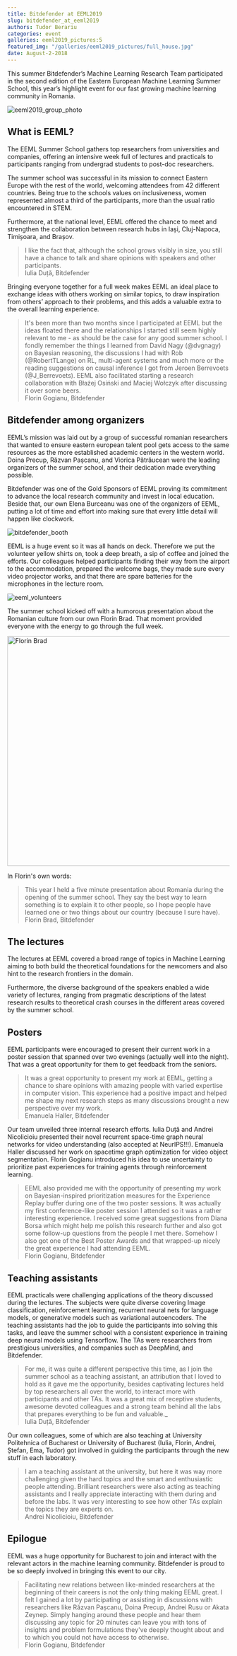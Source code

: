 ```yaml
---
title: Bitdefender at EEML2019
slug: bitdefender_at_eeml2019
authors: Tudor Berariu
categories: event
galleries: eeml2019_pictures:5
featured_img: "/galleries/eeml2019_pictures/full_house.jpg"
date: August-2-2018
---
```


This summer Bitdefender’s Machine Learning Research Team participated in the
second edition of the Eastern European Machine Learning Summer School, this
year’s highlight event for our fast growing machine learning community in
Romania.


![eeml2019_group_photo](/galleries/eeml2019_pictures/group.jpg "EEML2019 group photo.")


## What is EEML?

The EEML Summer School gathers top researchers from universities and
companies, offering an intensive week full of lectures and practicals to
participants ranging from undergrad students to post-doc researchers.

The summer school was successful in its mission to connect Eastern Europe
with the rest of the world, welcoming attendees from 42 different countries.
Being true to the schools values on inclusiveness, women represented almost a
third of the participants, more than the usual ratio encountered in STEM.

Furthermore, at the national level, EEML offered the chance to meet and
strengthen the collaboration between research hubs in Iași, Cluj-Napoca,
Timișoara, and Brașov.


<blockquote>
I like the fact that, although the school grows visibly in size, you still
have a chance to talk and share opinions with speakers and other
participants.
<footer>
Iulia Duță, Bitdefender
</footer>
</blockquote>


Bringing everyone together for a full week makes EEML an ideal place to
exchange ideas with others working on similar topics, to draw inspiration
from others’ approach to their problems, and this adds a valuable extra to
the overall learning experience.


<blockquote>
It's been more than two months since I participated at EEML but the ideas
floated there and the relationships I started still seem highly relevant to
me - as should be the case for any good summer school. I fondly remember the
things I learned from David Nagy (@dvgnagy) on Bayesian reasoning, the
discussions I had with Rob (@RobertTLange) on RL, multi-agent systems and
much more or the reading suggestions on causal inference I got from Jeroen
Berrevoets (@J_Berrevoets). EEML also facilitated starting a research
collaboration with Błażej Osiński and Maciej Wołczyk after discussing it over
some beers.
<footer>
Florin Gogianu, Bitdefender
</footer>
</blockquote>


## Bitdefender among organizers


EEML’s mission was laid out by a group of successful romanian researchers
that wanted to ensure eastern european talent pool gets access to the same
resources as the more established academic centers in the western world.
Doina Precup, Răzvan Pașcanu, and Viorica Pătrăucean were the leading
organizers of the summer school, and their dedication made everything
possible.

Bitdefender was one of the Gold Sponsors of EEML proving its commitment to
advance the local research community and invest in local education. Beside
that, our own Elena Burceanu was one of the organizers of EEML, putting a lot
of time and effort into making sure that every little detail will happen like
clockwork.

![bitdefender_booth](/galleries/eeml2019_pictures/bitdefender_booth.jpg "Elena and Ștefan at the Bitdefender booth.")

EEML is a huge event so it was all hands on deck. Therefore we put the
volunteer yellow shirts on, took a deep breath, a sip of coffee and joined
the efforts. Our colleagues helped participants finding their way from the
airport to the accommodation, prepared the welcome bags, they made sure every
video projector works, and that there are spare batteries for the microphones
in the lecture room.

![eeml_volunteers](/galleries/eeml2019_pictures/volunteers.jpg "EEML volunteers welcoming the participants.")

The summer school kicked off with a humorous presentation about the Romanian
culture from our own Florin Brad. That moment provided everyone with the
energy to go through the full week.

<!-- ![florin_brad](/galleries/eeml2019_pictures/florin_brad.jpg "Florin Brad giving the tour.") -->

<img src="/galleries/eeml2019_pictures/florin_brad.jpg" alt="Florin Brad"
	title="Florin Brad giving the tour." height=520 />

In Florin's own words:

<blockquote>
This year I held a five minute presentation about Romania during the opening
of the summer school. They say the best way to learn something is to explain
it to other people, so I hope people have learned one or two things about our
country (because I sure have).
<footer>
Florin Brad, Bitdefender
</footer>
</blockquote>


## The lectures

The lectures at EEML covered a broad range of topics in Machine Learning
aiming to both build the theoretical foundations for the newcomers and also
hint to the research frontiers in the domain.

Furthermore, the diverse background of the speakers enabled a wide variety of
lectures, ranging from pragmatic descriptions of the latest research results
to theoretical crash courses in the different areas covered by the summer
school.


## Posters

EEML participants were encouraged to present their current work in a poster
session that spanned over two evenings (actually well into the night). That
was a great opportunity for them to get feedback from the seniors.

<blockquote>
It was a great opportunity to present my work at EEML, getting a chance to
share opinions with amazing people with varied expertise in computer vision.
This experience had a positive impact and helped me shape my next research
steps as many discussions brought a new perspective over my work.
<footer>
Emanuela Haller, Bitdefender
</footer>
</blockquote>

Our team unveiled three internal research efforts. Iulia Duță and Andrei
Nicolicioiu presented their novel recurrent space-time graph neural networks
for video understanding (also accepted at NeurIPS!!!). Emanuela Haller
discussed her work on spacetime graph optimization for video object
segmentation. Florin Gogianu introduced his idea to use uncertainty to
prioritize past experiences for training agents through reinforcement
learning.

<blockquote>
EEML also provided me with the opportunity of presenting my work on
Bayesian-inspired prioritization measures for the Experience Replay buffer
during one of the two poster sessions. It was actually my first
conference-like poster session I attended so it was a rather interesting
experience. I received some great suggestions from Diana Borsa which might
help me polish this research further and also got some follow-up questions
from the people I met there. Somehow I also got one of the Best Poster Awards
and that wrapped-up nicely the great experience I had attending EEML.
<footer>
Florin Gogianu, Bitdefender
</footer>
</blockquote>


## Teaching assistants

EEML practicals were challenging applications of the theory discussed during
the lectures. The subjects were quite diverse covering Image classification,
reinforcement learning, recurrent neural nets for language models, or
generative models such as variational autoencoders. The teaching assistants
had the job to guide the participants into solving this tasks, and leave the
summer school with a consistent experience in training deep neural models
using Tensorflow. The TAs were researchers from prestigious universities, and
companies such as DeepMind, and Bitdefender.


<blockquote>
For me, it was quite a different perspective this time, as I join the summer
school as a teaching assistant, an attribution that I loved to hold as it
gave me the opportunity, besides captivating lectures held by top researchers
all over the world, to interact more with participants and other TAs. It was
a great mix of receptive students, awesome devoted colleagues and a strong
team behind all the labs that prepares everything to be fun and valuable._
<footer>
Iulia Duță, Bitdefender
</footer>
</blockquote>


Our own colleagues, some of which are also teaching at University Politehnica
of Bucharest or University of Bucharest (Iulia, Florin, Andrei, Ștefan, Ema,
Tudor) got involved in guiding the participants through the new stuff in each
laboratory.


<blockquote>
I am a teaching assistant at the university, but here it was way more
challenging given the hard topics and the smart and enthusiastic people
attending. Brilliant researchers were also acting as teaching assistants and
I really appreciate interacting with them during and before the labs. It was
very interesting to see how other TAs explain the topics they are experts
on. 
<footer>
Andrei Nicolicioiu, Bitdefender
</footer>
</blockquote>


## Epilogue

EEML was a huge opportunity for Bucharest to join and interact with the
relevant actors in the machine learning community. Bitdefender is proud to be
so deeply involved in bringing this event to our city.

<blockquote>
Facilitating new relations between like-minded researchers at the beginning
of their careers is not the only thing making EEML great. I felt I gained a
lot by participating or assisting in discussions with researchers like Răzvan
Pașcanu, Doina Precup, Andrei Rusu or Akata Zeynep. Simply hanging around
these people and hear them discussing any topic for 20 minutes can leave you
with tons of insights and problem formulations they've deeply thought about
and to which you could not have access to otherwise.
<footer>
Florin Gogianu, Bitdefender
</footer>
</blockquote>


